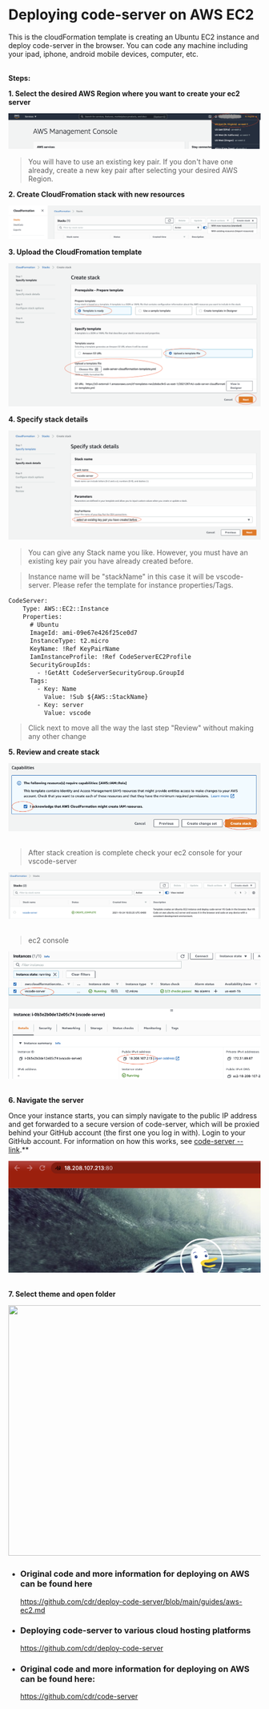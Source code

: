 # Deploying code-server on AWS EC2

This is the cloudFormation template is creating an Ubuntu EC2 instance and deploy code-server in the browser. You can code any machine including your ipad, iphone, android mobile devices, computer, etc.
<br></br>

**Steps:**


**1. Select the desired AWS Region where you want to create your ec2 server**

![Selecting_desired_AWS_Region.png](docs/Selecting_desired_AWS_Region.png?raw=true)

> You will have to use an existing key pair. If you don't have one already, create a new key pair after selecting your desired AWS Region.

**2. Create CloudFromation stack with new resources**

![Create_a_CloudFromation_Stack](docs/Create_a_CloudFromation_Stack.png?raw=true)

**3. Upload the CloudFromation template**

![Upload_the_CloudFormation_Template](docs/Upload_the_CloudFormation_Template.png?raw=true)


**4. Specify stack details**

![Specify_stack_details_stackName_KeyPairName](docs/Specify_stack_details_stackName_KeyPairName.png?raw=true)

> You can give any Stack name you like. However, you must have an existing key pair you have already created before. 

> Instance name will be "stackName" in this case it will be vscode-server. Please refer the template for instance properties/Tags.
```
CodeServer:
    Type: AWS::EC2::Instance
    Properties:
      # Ubuntu
      ImageId: ami-09e67e426f25ce0d7
      InstanceType: t2.micro
      KeyName: !Ref KeyPairName
      IamInstanceProfile: !Ref CodeServerEC2Profile
      SecurityGroupIds:
        - !GetAtt CodeServerSecurityGroup.GroupId
      Tags:
        - Key: Name
          Value: !Sub ${AWS::StackName}
        - Key: server
          Value: vscode
```

> Click next to move all the way the last step "Review" without making any other change 

**5. Review and create stack**

![Review_and_create_stack](docs/Review_and_create_stack.png?raw=true)
<br></br>

> After stack creation is complete check your ec2 console for your vscode-server

![Stack_created](docs/Stack_created.png?raw=true)
<br></br>

>ec2 console

![Ec2_instance_created](docs/Ec2_instance_created.png?raw=true)
<br></br>

**6. Navigate the server**

Once your instance starts, you can simply navigate to the public IP address and get forwarded to a secure version of code-server, which will be proxied behind your GitHub account (the first one you log in with). Login to your GitHub account. For information on how this works, see [code-server --link](https://github.com/cdr/code-server#cloud-program-%EF%B8%8F).**


![Navigate_the_server](docs/Navigate_the_server.png?raw=true)
<br></br>

**7. Select theme and open folder**

<img src="https://github.com/kzs61/deploy-code-server-aws/docs/Create_a_CloudFromation_Stack.png" width="700" height="500">


- ### Original code and more information for deploying on AWS can be found here

    <https://github.com/cdr/deploy-code-server/blob/main/guides/aws-ec2.md>


* ### Deploying code-server to various cloud hosting platforms

    <https://github.com/cdr/deploy-code-server>


- ### Original code and more information for deploying on AWS can be found here:

    <https://github.com/cdr/code-server>
